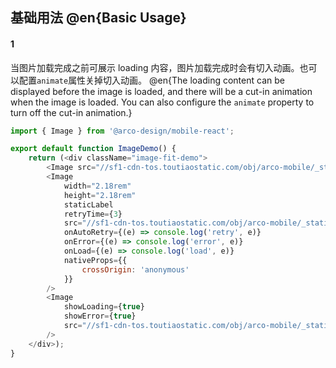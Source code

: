 ## 基础用法 @en{Basic Usage}

#### 1

当图片加载完成之前可展示 loading 内容，图片加载完成时会有切入动画。也可以配置`animate`属性关掉切入动画。
@en{The loading content can be displayed before the image is loaded, and there will be a cut-in animation when the image is loaded. You can also configure the `animate` property to turn off the cut-in animation.}
```js
import { Image } from '@arco-design/mobile-react';

export default function ImageDemo() {
    return (<div className="image-fit-demo">
        <Image src="//sf1-cdn-tos.toutiaostatic.com/obj/arco-mobile/_static_/large_image_5.jpg" />
        <Image
            width="2.18rem"
            height="2.18rem"
            staticLabel
            retryTime={3}
            src="//sf1-cdn-tos.toutiaostatic.com/obj/arco-mobile/_static_/large_image_1.jpg"
            onAutoRetry={(e) => console.log('retry', e)}
            onError={(e) => console.log('error', e)}
            onLoad={(e) => console.log('load', e)}
            nativeProps={{
                crossOrigin: 'anonymous'
            }}
        />
        <Image
            showLoading={true}
            showError={true}
            src="//sf1-cdn-tos.toutiaostatic.com/obj/arco-mobile/_static_/large_image_2.jpg"
        />
    </div>);
}
```
